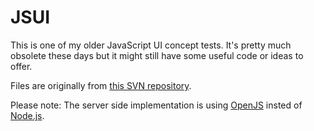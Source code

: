 
JSUI
====

This is one of my older JavaScript UI concept tests. It's pretty much obsolete 
these days but it might still have some useful code or ideas to offer.

Files are originally from [this SVN repository](https://svn.sendanor.fi/svn/jsui/trunk).

Please note: The server side implementation is using 
[OpenJS](https://github.com/jheusala/openjs) insted of 
[Node.js](http:/nodejs.org).
